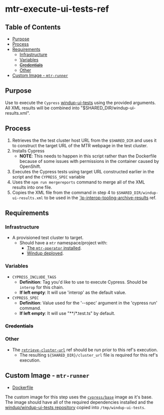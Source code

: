 # mtr-execute-ui-tests-ref<!-- omit from toc -->

## Table of Contents<!-- omit from toc -->

- [Purpose](#purpose)
- [Process](#process)
- [Requirements](#requirements)
  - [Infrastructure](#infrastructure)
  - [Variables](#variables)
  - [~~Credentials~~](#credentials)
  - [Other](#other)
- [Custom Image - `mtr-runner`](#custom-image---mtr-runner)

## Purpose

Use to execute the `Cypress` [windup-ui-tests](https://github.com/windup/windup-ui-tests) using the provided arguments. All XML results will be combined into "$SHARED_DIR/windup-ui-results.xml".

## Process

1. Retrieves the the test cluster host URL from the `$SHARED_DIR` and uses it to construct the target URL of the MTR webpage in the test cluster.
2. Installs Cypress
   - **NOTE**: This needs to happen in this script rather than the Dockerfile because of some issues with permissions in the container caused by OpenShift.
3. Executes the Cypress tests using target URL constructed earlier in the script and the `CYPRESS_SPEC` variable
4. Uses the `npm run mergereports` command to merge all of the XML results into one file.
5. Copies the XML file from the command in step 4 to `$SHARED_DIR/windup-ui-results.xml` to be used in the [`lp-interop-tooling-archive-results](../../lp-interop-tooling/archive-results/README.md) ref.

## Requirements

### Infrastructure

- A provisioned test cluster to target.
  - Should have a `mtr` namespace/project with:
    - [The `mtr-operator` installed](../install/README.md).
    - [Windup deployed](../deploy-windup/README.md).

### Variables

- `CYPRESS_INCLUDE_TAGS`
  - **Definition**: Tag you'd like to use to execute Cypress. Should be `interop` for this chain.
  - **If left empty**: It will use 'interop' as the default value.
- `CYPRESS_SPEC`
  - **Definition**: Value used for the '--spec' argument in the 'cypress run' command.
  - **If left empty**: It will use "**/*.test.ts" by default.

### ~~Credentials~~

### Other

- The [`retrieve-cluster-url`](../retrieve-cluster-url/README.md) ref should be run prior to this ref's execution.
  - The resulting `${SHARED_DIR}/cluster_url` file is required for this ref's execution.

## Custom Image - `mtr-runner`

- [Dockerfile](https://github.com/windup/windup-ui-tests/blob/main/dockerfiles/interop/Dockerfile)

The custom image for this step uses the [`cypress/base`](https://hub.docker.com/r/cypress/base) image as it's base. The image should have all of the required dependencies installed and the [windup/windup-ui-tests repository](https://github.com/windup/windup-ui-tests) copied into `/tmp/windup-ui-tests`.